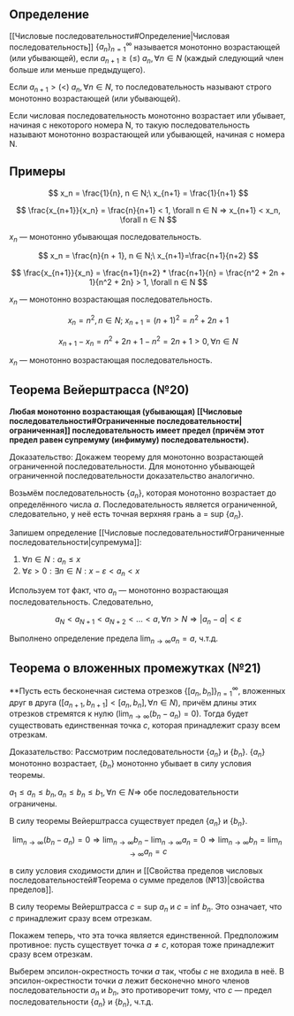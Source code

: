 ## Определение
[[Числовые последовательности#Определение|Числовая последовательность]] $\{a_n\}^{∞}_{n=1}$ называется монотонно возрастающей (или убывающей), если $a_{n+1} \ge (\le)\ a_n, \forall n ∈ N$ (каждый следующий член больше или меньше предыдущего).

Если $a_{n+1} > (<)\ a_n, \forall n ∈ N$, то последовательность называют строго монотонно возрастающей (или убывающей).

Если числовая последовательность монотонно возрастает или убывает, начиная с некоторого номера N, то такую последовательность называют монотонно возрастающей или убывающей, начиная с номера N.
## Примеры
$$
x_n = \frac{1}{n}, n ∈ N;\ x_{n+1} = \frac{1}{n+1}
$$

$$
\frac{x_{n+1}}{x_n} = \frac{n}{n+1} < 1, \forall n ∈ N ⇒ x_{n+1} < x_n, \forall n ∈ N
$$

$x_n$ — монотонно убывающая последовательность.

$$
x_n = \frac{n}{n + 1}, n ∈ N;\ x_{n+1}=\frac{n+1}{n+2}
$$

$$
\frac{x_{n+1}}{x_n} = \frac{n+1}{n+2} * \frac{n+1}{n} = \frac{n^2 + 2n + 1}{n^2 + 2n} > 1, \forall n ∈ N
$$

$x_n$ — монотонно возрастающая последовательность.

$$
x_n = n^2, n ∈ N;\ x_{n+1} = (n+1)^2 = n^2 + 2n + 1
$$

$$
x_{n+1}-x_n = n^2 + 2n + 1 - n^2 = 2n + 1 > 0, \forall n ∈ N
$$

$x_n$ — монотонно возрастающая последовательность.
## Теорема Вейерштрасса (№20)
**Любая монотонно возрастающая (убывающая) [[Числовые последовательности#Ограниченные последовательности|ограниченная]] последовательность имеет предел (причём этот предел равен супремуму (инфимуму) последовательности).**

Доказательство: Докажем теорему для монотонно возрастающей ограниченной последовательности. Для монотонно убывающей ограниченной последовательности доказательство аналогично.

Возьмём последовательность $\{a_n\}$, которая монотонно возрастает до определённого числа $a$. Последовательность является ограниченной, следовательно, у неё есть точная верхняя грань a = sup $\{a_n\}$.

Запишем определение [[Числовые последовательности#Ограниченные последовательности|супремума]]:
1. $∀ n ∈ N: a_n ≤ x$
2. $∀ ε > 0 : ∃ n ∈ N : x - ε < a_n < x$

Используем тот факт, что $a_n$ — монотонно возрастающая последовательность. Следовательно,

$$
a_{N} < a_{N+1} < a_{N+2} < ... < a, \forall n > N ⇒ |a_n - a| < ε
$$

Выполнено определение предела $\lim_{n→∞} a_n = a$, ч.т.д.
## Теорема о вложенных промежутках (№21)
**Пусть есть бесконечная система отрезков $\{[a_n, b_n]\}^{∞}_{n=1}$, вложенных друг в друга ($[a_{n+1}, b_{n+1}] < [a_n, b_n], \forall n ∈ N$), причём длины этих отрезков стремятся к нулю ($\lim_{n→∞} (b_n - a_n) = 0$). Тогда будет существовать единственная точка $c$, которая принадлежит сразу всем отрезкам.

Доказательство: Рассмотрим последовательности $\{a_n\}$ и $\{b_n\}$. $\{a_n\}$ монотонно возрастает, $\{b_n\}$ монотонно убывает в силу условия теоремы.

$a_1 \le a_n \le b_n, a_n \le b_n \le b_1, \forall n ∈ N ⇒$ обе последовательности ограничены.

В силу теоремы Вейерштрасса существует предел $\{a_n\}$ и $\{b_n\}$.

$$
\lim_{n→∞} (b_n - a_n) = 0 ⇒ \lim_{n→∞} b_n - \lim_{n→∞} a_n = 0 ⇒ \lim_{n→∞} b_n = \lim_{n→∞} a_n = c
$$

в силу условия сходимости длин и [[Свойства пределов числовых последовательностей#Теорема о сумме пределов (№13)|свойства пределов]].

В силу теоремы Вейерштрасса $c$ = sup $a_n$ и $c$ = inf $b_n$. Это означает, что $c$ принадлежит сразу всем отрезкам.

Покажем теперь, что эта точка является единственной. Предположим противное: пусть существует точка $a \ne c$, которая тоже принадлежит сразу всем отрезкам.

Выберем эпсилон-окрестность точки $a$ так, чтобы $c$ не входила в неё. В эпсилон-окрестности точки $a$ лежит бесконечно много членов последовательности $a_n$ и $b_n$, это противоречит тому, что $c$ — предел последовательности $\{a_n\}$ и $\{b_n\}$, ч.т.д.